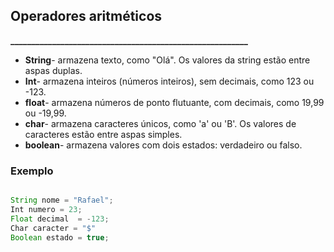    ## Operadores aritméticos
**_________________________________________________________**
* **String**- armazena texto, como "Olá". Os valores da string estão entre aspas duplas.
* **Int**- armazena inteiros (números inteiros), sem decimais, como 123 ou -123.
* **float**- armazena números de ponto flutuante, com decimais, como 19,99 ou -19,99.
* **char**- armazena caracteres únicos, como 'a' ou 'B'. Os valores de caracteres estão entre aspas simples.
* **boolean**- armazena valores com dois estados: verdadeiro ou falso.

### Exemplo

~~~ java

String nome = "Rafael";
Int numero = 23;
Float decimal  = -123;
Char caracter = "$"
Boolean estado = true;

~~~~
